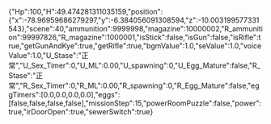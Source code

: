 {"Hp":100,"H":49.474281311035159,"position":{"x":-78.96959686279297,"y":-6.384056091308594,"z":-10.003199577331543},"scene":40,"ammunition":9999998,"magazine":10000002,"R_ammunition":99997826,"R_magazine":1000001,"isStick":false,"isGun":false,"isRifle":true,"getGunAndKye":true,"getRifle":true,"bgmValue":1.0,"seValue":1.0,"voiceValue":1.0,"U_Stase":"正常","U_Sex_Timer":0,"U_ML":0.00,"U_spawning":0,"U_Egg_Mature":false,"R_Stase":"正常","R_Sex_Timer":0,"R_ML":0.00,"R_spawning":0,"R_Egg_Mature":false,"eggTimers":[0.0,0.0,0.0,0.0],"eggs":[false,false,false,false],"missionStep":15,"powerRoomPuzzle":false,"power":true,"irDoorOpen":true,"sewerSwitch":true}

